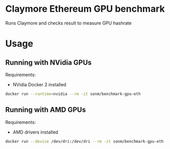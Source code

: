# Claymore Ethereum GPU benchmark

Runs Claymore and checks result to measure GPU hashrate

# Usage

## Running with NVidia GPUs

Requirements:
- NVidia Docker 2 installed

```bash
docker run --runtime=nvidia --rm -it sonm/benchmark-gpu-eth
```

## Running with AMD GPUs

Requirements:
- AMD drivers installed

```bash
docker run --device /dev/dri:/dev/dri --rm -it sonm/benchmark-gpu-eth
```

